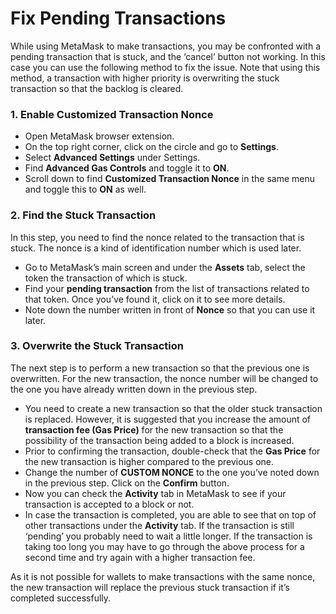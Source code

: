 # Fix Pending Transactions

While using MetaMask to make transactions, you may be confronted with a pending transaction that is stuck, and the ‘cancel’ button not working. In this case you can use the following method to fix the issue. Note that using this method, a transaction with higher priority is overwriting the stuck transaction so that the backlog is cleared.&#x20;

### **1. Enable Customized Transaction Nonce**

* Open MetaMask browser extension.&#x20;
* On the top right corner, click on the circle and go to **Settings**. &#x20;
* Select **Advanced Settings** under Settings.&#x20;
* Find **Advanced Gas Controls** and toggle it to **ON**.
* Scroll down to find **Customized Transaction Nonce** in the same menu and toggle this to **ON** as well.

### **2. Find the Stuck Transaction**

In this step, you need to find the nonce related to the transaction that is stuck. The nonce is a kind of identification number which is used later.&#x20;

* Go to MetaMask’s main screen and under the **Assets** tab, select the token the transaction of which is stuck.&#x20;
* Find your **pending transaction** from the list of transactions related to that token. Once you’ve found it, click on it to see more details.&#x20;
* Note down the number written in front of **Nonce** so that you can use it later.&#x20;

### **3. Overwrite the Stuck Transaction**

The next step is to perform a new transaction so that the previous one is overwritten. For the new transaction, the nonce number will be changed to the one you have already written down in the previous step.&#x20;

* You need to create a new transaction so that the older stuck transaction is replaced. However, it is suggested that you increase the amount of **transaction fee (Gas Price)** for the new transaction so that the possibility of the transaction being added to a block is increased.&#x20;
* Prior to confirming the transaction, double-check that the **Gas Price** for the new transaction is higher compared to the previous one.&#x20;
* Change the number of **CUSTOM NONCE** to the one you’ve noted down in the previous step. Click on the **Confirm** button.&#x20;
* Now you can check the **Activity** tab in MetaMask to see if your transaction is accepted to a block or not.&#x20;
* In case the transaction is completed, you are able to see that on top of other transactions under the **Activity** tab. If the transaction is still ‘pending’ you probably need to wait a little longer. If the transaction is taking too long you may have to go through the above process for a second time and try again with a higher transaction fee.&#x20;

As it is not possible for wallets to make transactions with the same nonce, the new transaction will replace the previous stuck transaction if it’s completed successfully.&#x20;
